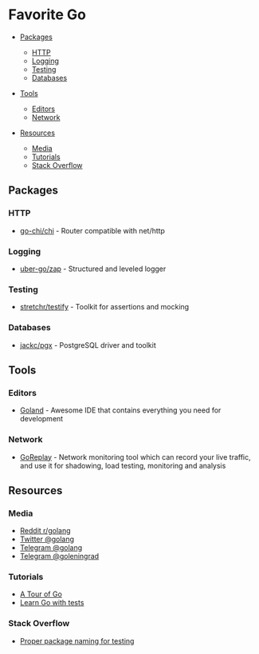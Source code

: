 # Favorite Go

- [Packages](#packages)
  - [HTTP](#http)
  - [Logging](#logging)
  - [Testing](#testing)
  - [Databases](#databases)

- [Tools](#tools)
  - [Editors](#editors)
  - [Network](#network)

- [Resources](#resources)
  - [Media](#media)
  - [Tutorials](#tutorials)
  - [Stack Overflow](#stack-overflow)

## Packages

### HTTP

* [go-chi/chi](https://github.com/go-chi/chi) - Router compatible with net/http

### Logging

* [uber-go/zap](https://github.com/uber-go/zap) - Structured and leveled logger

### Testing

* [stretchr/testify](https://github.com/stretchr/testify) - Toolkit for assertions and
  mocking

### Databases

* [jackc/pgx](https://github.com/jackc/pgx) - PostgreSQL driver and toolkit

## Tools

### Editors

* [Goland](https://www.jetbrains.com/go) - Awesome IDE that contains everything you need
  for development

### Network

* [GoReplay](https://github.com/buger/goreplay) - Network monitoring tool which can
  record your live traffic, and use it for shadowing, load testing, monitoring and
  analysis

## Resources

### Media

* [Reddit r/golang](https://www.reddit.com/r/golang)
* [Twitter @golang](https://twitter.com/golang)
* [Telegram @golang](https://t.me/golang)
* [Telegram @goleningrad](https://t.me/goleningrad)

### Tutorials

* [A Tour of Go](https://tour.golang.org)
* [Learn Go with tests](https://quii.gitbook.io/learn-go-with-tests)

### Stack Overflow

* [Proper package naming for testing](https://stackoverflow.com/questions/19998250/proper-package-naming-for-testing-with-the-go-language)
